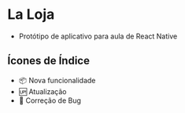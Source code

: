 # La Loja
- Protótipo de aplicativo para aula de React Native

## Ícones de Índice
- :package: Nova funcionalidade
- :up: Atualização
- :bug: Correção de Bug